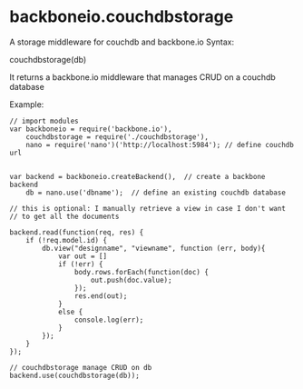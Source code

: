 backboneio.couchdbstorage
=========================

A storage middleware for couchdb and backbone.io
Syntax:

couchdbstorage(db)

It returns a backbone.io middleware that manages CRUD on a couchdb database

Example:

    // import modules
    var backboneio = require('backbone.io'),
        couchdbstorage = require('./couchdbstorage'),
        nano = require('nano')('http://localhost:5984'); // define couchdb url
        
     
    var backend = backboneio.createBackend(),  // create a backbone backend
        db = nano.use('dbname');  // define an existing couchdb database

    // this is optional: I manually retrieve a view in case I don't want 
    // to get all the documents

    backend.read(function(req, res) {
        if (!req.model.id) {
            db.view("designname", "viewname", function (err, body){
                var out = []
                if (!err) {
                    body.rows.forEach(function(doc) {
                        out.push(doc.value);
                    });
                    res.end(out);
                }
                else {
                    console.log(err);
                }
            });        
        }
    });

    // couchdbstorage manage CRUD on db
    backend.use(couchdbstorage(db));

